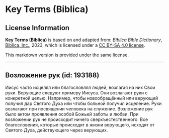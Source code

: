 # Key Terms (Biblica)

## License Information

**Key Terms (Biblica)** is based on and adapted from: _Biblica Bible Dictionary_, [Biblica, Inc.](https://www.biblica.com/), 2023, which is licensed under a [CC BY-SA 4.0 license](https://creativecommons.org/licenses/by-sa/4.0/legalcode.en).

This markdown version is provided under the same license.



--------------------------------

## Возложение рук (id: 193188)

Иисус часто исцелял или благословлял людей, возлагая на них Свои руки. Верующие следуют примеру Иисуса. Они возлагают руки с конкретной целью. Например, чтобы новообращённый или верующий получил дар Святого Духа или чтобы больной получил исцеление. Руки возлагают при посвящении человека на служение. Возложение рук было актом проявления особой Божьей заботы и любви. При возложении рук не происходит ничего сверхъестественного. Все благословения, которые происходят в жизни верующего, исходят от Святого Духа, действующего через верующих.



